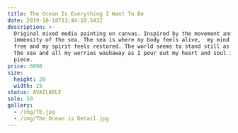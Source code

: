 ```yaml
---
title: The Ocean Is Everything I Want To Be
date: 2019-10-18T13:44:18.543Z
description: >-
  Original mixed media painting on canvas. Inspired by the movement and
  immensity of the sea. The sea is where my body feels alive,  my mind feels
  free and my spirit feels restored. The world seems to stand still as I paint 
  the sea and all my worries washaway as I pour out my heart and soul into each
  piece.
price: 6000
size:
  height: 20
  width: 25
status: AVAILABLE
sale: 50
gallery:
  - /img/TE.jpg
  - /img/The Ocean is Detail.jpg
---
```


